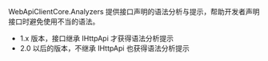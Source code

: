 WebApiClientCore.Analyzers 提供接口声明的语法分析与提示，帮助开发者声明接口时避免使用不当的语法。

- 1.x 版本，接口继承 IHttpApi 才获得语法分析提示
- 2.0 以后的版本，不继承 IHttpApi 也获得语法分析提示